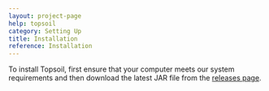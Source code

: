 ```yaml
---
layout: project-page
help: topsoil
category: Setting Up
title: Installation
reference: Installation
---
```


To install Topsoil, first ensure that your computer meets our system requirements and then download the latest JAR file from the [releases page](https://github.com/CIRDLES/topsoil/releases).
